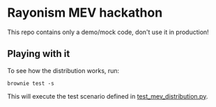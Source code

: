 # Rayonism MEV hackathon

This repo contains only a demo/mock code, don't use it in production!


## Playing with it

To see how the distribution works, run:

```
brownie test -s
```

This will execute the test scenario defined in [test_mev_distribution.py](./tests/test_mev_distribution.py).

